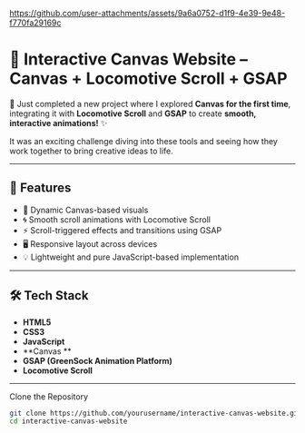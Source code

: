 

https://github.com/user-attachments/assets/9a6a0752-d1f9-4e39-9e48-f770fa29169c

# 🎨 Interactive Canvas Website – Canvas + Locomotive Scroll + GSAP

🚀 Just completed a new project where I explored **Canvas for the first time**, integrating it with **Locomotive Scroll** and **GSAP** to create **smooth, interactive animations!** ✨

It was an exciting challenge diving into these tools and seeing how they work together to bring creative ideas to life.



---

## 🌟 Features

- 🎨 Dynamic Canvas-based visuals
- 🌀 Smooth scroll animations with Locomotive Scroll
- ⚡ Scroll-triggered effects and transitions using GSAP
- 🖥️ Responsive layout across devices
- 💡 Lightweight and pure JavaScript-based implementation

---

## 🛠 Tech Stack

- **HTML5**
- **CSS3**
- **JavaScript**
- **Canvas **
- **GSAP (GreenSock Animation Platform)**
- **Locomotive Scroll**

---

Clone the Repository

```bash
git clone https://github.com/yourusername/interactive-canvas-website.git
cd interactive-canvas-website

